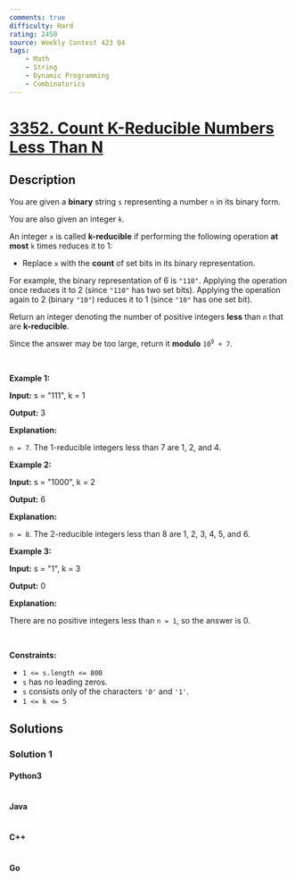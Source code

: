 ```yaml
---
comments: true
difficulty: Hard
rating: 2450
source: Weekly Contest 423 Q4
tags:
    - Math
    - String
    - Dynamic Programming
    - Combinatorics
---
```


<!-- problem:start -->

# [3352. Count K-Reducible Numbers Less Than N](https://leetcode.com/problems/count-k-reducible-numbers-less-than-n)

## Description

<!-- description:start -->

<p>You are given a <strong>binary</strong> string <code>s</code> representing a number <code>n</code> in its binary form.</p>

<p>You are also given an integer <code>k</code>.</p>

<p>An integer <code>x</code> is called <strong>k-reducible</strong> if performing the following operation <strong>at most</strong> <code>k</code> times reduces it to 1:</p>

<ul>
	<li>Replace <code>x</code> with the <strong>count</strong> of <span data-keyword="set-bit">set bits</span> in its binary representation.</li>
</ul>

<p>For example, the binary representation of 6 is <code>&quot;110&quot;</code>. Applying the operation once reduces it to 2 (since <code>&quot;110&quot;</code> has two set bits). Applying the operation again to 2 (binary <code>&quot;10&quot;</code>) reduces it to 1 (since <code>&quot;10&quot;</code> has one set bit).</p>

<p>Return an integer denoting the number of positive integers <strong>less</strong> than <code>n</code> that are <strong>k-reducible</strong>.</p>

<p>Since the answer may be too large, return it <strong>modulo</strong> <code>10<sup>9</sup> + 7</code>.</p>

<p>&nbsp;</p>
<p><strong class="example">Example 1:</strong></p>

<div class="example-block">
<p><strong>Input:</strong> <span class="example-io">s = &quot;111&quot;, k = 1</span></p>

<p><strong>Output:</strong> <span class="example-io">3</span></p>

<p><strong>Explanation: </strong></p>

<p><code>n = 7</code>. The 1-reducible integers less than 7 are 1, 2, and 4.</p>
</div>

<p><strong class="example">Example 2:</strong></p>

<div class="example-block">
<p><strong>Input:</strong> <span class="example-io">s = &quot;1000&quot;, k = 2</span></p>

<p><strong>Output:</strong> <span class="example-io">6</span></p>

<p><strong>Explanation:</strong></p>

<p><code>n = 8</code>. The 2-reducible integers less than 8 are 1, 2, 3, 4, 5, and 6.</p>
</div>

<p><strong class="example">Example 3:</strong></p>

<div class="example-block">
<p><strong>Input:</strong> <span class="example-io">s = &quot;1&quot;, k = 3</span></p>

<p><strong>Output:</strong> <span class="example-io">0</span></p>

<p><strong>Explanation:</strong></p>

<p>There are no positive integers less than <code>n = 1</code>, so the answer is 0.</p>
</div>

<p>&nbsp;</p>
<p><strong>Constraints:</strong></p>

<ul>
	<li><code>1 &lt;= s.length &lt;= 800</code></li>
	<li><code>s</code> has no leading zeros.</li>
	<li><code>s</code> consists only of the characters <code>&#39;0&#39;</code> and <code>&#39;1&#39;</code>.</li>
	<li><code>1 &lt;= k &lt;= 5</code></li>
</ul>

<!-- description:end -->

## Solutions

<!-- solution:start -->

### Solution 1

<!-- tabs:start -->

#### Python3

```python

```

#### Java

```java

```

#### C++

```cpp

```

#### Go

```go

```

<!-- tabs:end -->

<!-- solution:end -->

<!-- problem:end -->
